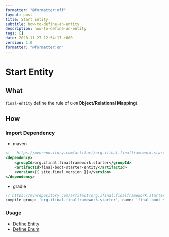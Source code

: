 ```yaml
---
formatter: "@formatter:off"
layout: post
title: Start Entity
subtitle: how-to-define-an-entity
description: how-to-define-an-entity
tags: []
date: 2020-11-27 12:54:17 +800
version: 1.0
formatter: "@formatter:on"
---
```


# Start Entity

## What

`final-entity` define the rule of `ORM`(**Object/Relational Mapping**).

## How

### Import Dependency

* maven

```xml
<!-- https://mvnrepository.com/artifact/org.ifinal.finalframework.starter/final-boot-starter-entity -->
<dependency>
    <groupId>org.ifinal.finalframework.starter</groupId>
    <artifactId>final-boot-starter-entity</artifactId>
    <version>{{ site.final.version }}</version>
</dependency>
```

* gradle

```groovy
// https://mvnrepository.com/artifact/org.ifinal.finalframework.starter/final-boot-starter-entity
compile group: 'org.ifinal.finalframework.starter', name: 'final-boot-starter-entity', version: '{{ site.final.version }}'
```

### Usage

* [Define Entity](define-entity.md)
* [Define Enum](define-enum.md)
